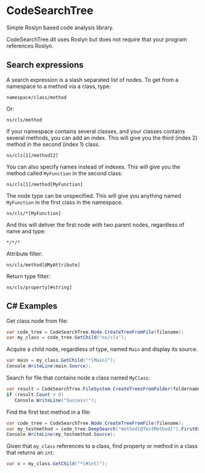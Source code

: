 # CodeSearchTree
Simple Roslyn based code analysis library.

CodeSearchTree.dll uses Roslyn but does not require that your program references Roslyn.

## Search expressions

A search expression is a slash separated list of nodes. To get from a namespace to a method via a class, type:

`namespace/class/method`

Or:

`ns/cls/method`

If your namespace contains several classes, and your classes contains several methods, you can add an index. This will give you the third (index 2) method in the second (index 1) class.

`ns/cls[1]/method[2]`

You can also specify names instead of indexes. This will give you the method called `MyFunction` in the second class:

`ns/cls[1]/method[MyFunction]`

The node type can be unspecified. This will give you anything named `MyFunction` in the first class in the namespace.

`ns/cls/*[MyFunction]`

And this will deliver the first node with two parent nodes, regardless of name and type:

`*/*/*`

Attribute filter:

`ns/cls/method[@MyAttribute]`

Return type filter:

`ns/cls/property[#string]`

## C# Examples

Get class node from file:

```C#
var code_tree = CodeSearchTree.Node.CreateTreeFromFile(filename);
var my_class = code_tree.GetChild("ns/cls");
```

Acquire a child node, regardless of type, named `Main` and display its source.

```C#
var main = my_class.GetChild("*[Main]");
Console.WriteLine(main.Source);
```

Search for file that contains node a class named `MyClass`:

```C#
var result = CodeSearchTree.FileSystem.CreateTreesFromFolder(foldername, "*/cls[MyClass]");
if (result.Count > 0)
   Console.WriteLine("Success!");
```

Find the first test method in a file:

```C#
var code_tree = CodeSearchTree.Node.CreateTreeFromFile(filename);
var my_testmethod = code_tree.DeepSearch("method[@TestMethod]").FirstOrDefault();
Console.WriteLine(my_testmethod.Source);
```

Given that `my_class` references to a class, find property or method in a class that returns an `int`:

```C#
var x = my_class.GetChild("*[#int]");
```
